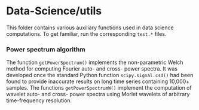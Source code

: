 # Data-Science/utils
This folder contains various auxiliary functions used in data science computations. To get familiar, run the corresponding `test.*` files.

### Power spectrum algorithm
The function `getPowerSpectrum()` implements the non-parametric Welch method for computing Fourier auto- and cross- power spectra. It was developed once the standard Python function `scipy.signal.csd()` had been found to provide inaccurate results on long time series containing 10,000+ samples. The functions `getPowerSpectrumW()` implement the computation of wavelet auto- and cross- power spectra using Morlet wavelets of arbitrary time-frequency resolution.